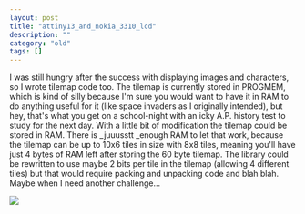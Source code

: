 ```yaml
---
layout: post
title: "attiny13_and_nokia_3310_lcd"
description: ""
category: "old"
tags: []
---
```



I was still hungry after the success with displaying images and characters, so I wrote tilemap code too. The tilemap is currently stored in PROGMEM, which is kind of silly because I'm sure you would want to have it in RAM to do anything useful for it (like space invaders as I originally intended), but hey, that's what you get on a school-night with an icky A.P. history test to study for the next day. With a little bit of modification the tilemap could be stored in RAM. There is _juuusstt _enough RAM to let that work, because the tilemap can be up to 10x6 tiles in size with 8x8 tiles, meaning you'll have just 4 bytes of RAM left after storing the 60 byte tilemap. The library could be rewritten to use maybe 2 bits per tile in the tilemap (allowing 4 different tiles) but that would require packing and unpacking code and blah blah. Maybe when I need another challenge...

[![](http://www.hackniac.com/blog/wp-content/uploads/2011/06/proto_tilemap1-e1308855931545.jpg)](http://www.hackniac.com/blog/wp-content/uploads/2011/06/proto_tilemap1.jpg)

